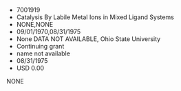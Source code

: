 * 7001919
* Catalysis By Labile Metal Ions in Mixed Ligand Systems
* NONE,NONE
* 09/01/1970,08/31/1975
* None DATA NOT AVAILABLE, Ohio State University
* Continuing grant
* name not available
* 08/31/1975
* USD 0.00

NONE
